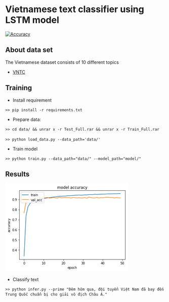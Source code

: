 # Vietnamese text classifier using LSTM model
[![Accuracy](https://img.shields.io/badge/accuracy-88%2E98%25-green.svg)](https://github.com/DucLeTrong/vietnamese-text-classify)

## About data set
The Vietnamese dataset consists of 10 different topics
- [VNTC](https://github.com/duyvuleo/VNTC)

## Training
- Install requirement
```
>> pip install -r requirements.txt
```
- Prepare data:
```
>> cd data/ && unrar x -r Test_Full.rar && unrar x -r Train_Full.rar

>> python load_data.py --data_path='data/'
```
- Train model 
```
>> python train.py --data_path="data/" --model_path="model/"
```
## Results
![png](images/accuracy.png)

- Classify text
```
>> python infer.py --prime "Đêm hôm qua, đội tuyển Việt Nam đã bay đến Trung Quốc chuẩn bị cho giải vô địch Châu Á."
```